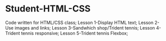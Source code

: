 # Student-HTML-CSS
Code written for HTML/CSS class;
Lesson 1-Display HTML text;
Lesson 2-Use images and links;
Lesson 3-Sandwhich shop/Trident tennis; 
Lesson 4-Trident tennis responsive;
Lesson 5-Trident tennis Flexbox;

